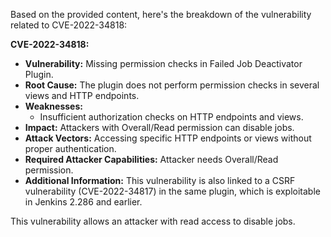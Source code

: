 Based on the provided content, here's the breakdown of the vulnerability related to CVE-2022-34818:

**CVE-2022-34818:**

*   **Vulnerability:** Missing permission checks in Failed Job Deactivator Plugin.
*   **Root Cause:** The plugin does not perform permission checks in several views and HTTP endpoints.
*   **Weaknesses:**
    *   Insufficient authorization checks on HTTP endpoints and views.
*   **Impact:** Attackers with Overall/Read permission can disable jobs.
*  **Attack Vectors:** Accessing specific HTTP endpoints or views without proper authentication.
*   **Required Attacker Capabilities:** Attacker needs Overall/Read permission.
*  **Additional Information:** This vulnerability is also linked to a CSRF vulnerability (CVE-2022-34817) in the same plugin, which is exploitable in Jenkins 2.286 and earlier.

This vulnerability allows an attacker with read access to disable jobs.